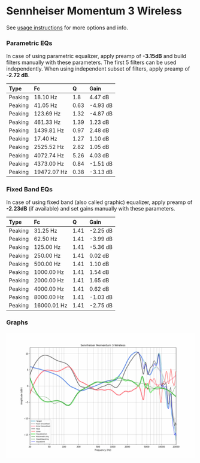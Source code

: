 # Sennheiser Momentum 3 Wireless
See [usage instructions](https://github.com/jaakkopasanen/AutoEq#usage) for more options and info.

### Parametric EQs
In case of using parametric equalizer, apply preamp of **-3.15dB** and build filters manually
with these parameters. The first 5 filters can be used independently.
When using independent subset of filters, apply preamp of **-2.72 dB**.

| Type    | Fc          |    Q | Gain     |
|:--------|:------------|:-----|:---------|
| Peaking | 18.10 Hz    | 1.8  | 4.47 dB  |
| Peaking | 41.05 Hz    | 0.63 | -4.93 dB |
| Peaking | 123.69 Hz   | 1.32 | -4.87 dB |
| Peaking | 461.33 Hz   | 1.39 | 1.23 dB  |
| Peaking | 1439.81 Hz  | 0.97 | 2.48 dB  |
| Peaking | 17.40 Hz    | 1.27 | 1.10 dB  |
| Peaking | 2525.52 Hz  | 2.82 | 1.05 dB  |
| Peaking | 4072.74 Hz  | 5.26 | 4.03 dB  |
| Peaking | 4373.00 Hz  | 0.84 | -1.51 dB |
| Peaking | 19472.07 Hz | 0.38 | -3.13 dB |

### Fixed Band EQs
In case of using fixed band (also called graphic) equalizer, apply preamp of **-2.23dB**
(if available) and set gains manually with these parameters.

| Type    | Fc          |    Q | Gain     |
|:--------|:------------|:-----|:---------|
| Peaking | 31.25 Hz    | 1.41 | -2.25 dB |
| Peaking | 62.50 Hz    | 1.41 | -3.99 dB |
| Peaking | 125.00 Hz   | 1.41 | -5.36 dB |
| Peaking | 250.00 Hz   | 1.41 | 0.02 dB  |
| Peaking | 500.00 Hz   | 1.41 | 1.10 dB  |
| Peaking | 1000.00 Hz  | 1.41 | 1.54 dB  |
| Peaking | 2000.00 Hz  | 1.41 | 1.65 dB  |
| Peaking | 4000.00 Hz  | 1.41 | 0.62 dB  |
| Peaking | 8000.00 Hz  | 1.41 | -1.03 dB |
| Peaking | 16000.01 Hz | 1.41 | -2.75 dB |

### Graphs
![](./Sennheiser%20Momentum%203%20Wireless.png)